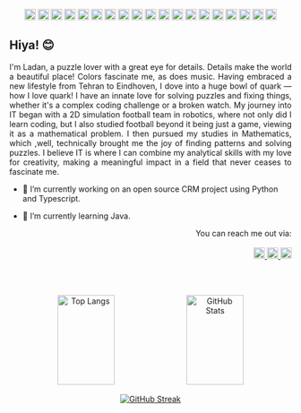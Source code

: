 <p align="center">
<img height="20" width="20" src="https://cdn.simpleicons.org/python/6C946F" />
<img height="20" width="20" src="https://cdn.simpleicons.org/cplusplus/4535C1" /> 
<img height="20" width="20" src="https://cdn.simpleicons.org/css3/478CCF" />
<img height="20" width="20" src="https://cdn.simpleicons.org/html5/EB5B00" />
<img height="20" width="20" src="https://cdn.simpleicons.org/figma/DC0083" />
<img height="20" width="20" src="https://cdn.simpleicons.org/react/36C2CE" />
<img height="20" width="20" src="https://cdn.simpleicons.org/redux/7469B6" />
<img height="20" width="20" src="https://cdn.simpleicons.org/nodedotjs/40A578" />
<img height="20" width="20" src="https://cdn.simpleicons.org/fastapi/006769" />
<img height="20" width="20" src="https://cdn.simpleicons.org/javascript/FDDE55" />
<img height="20" width="20" src="https://cdn.simpleicons.org/ubuntu/F97300" />
<img height="20" width="20" src="https://cdn.simpleicons.org/flask/982176" />
<img height="20" width="20" src="https://cdn.simpleicons.org/jira/4535C1" />
<img height="20" width="20" src="https://cdn.simpleicons.org/bootstrap/874CCC" />
<img height="20" width="20" src="https://cdn.simpleicons.org/c/F0EBE3" />
<img height="20" width="20" src="https://cdn.simpleicons.org/typescript/4793AF" />
  <img height="20" width="20" src="https://cdn.simpleicons.org/github/E2DFD0" />
  <img height="20" width="20" src="https://cdn.simpleicons.org/django/6C946F" />
  <img height="20" width="20" src="https://cdn.simpleicons.org/docker/478CCF" />
</p>



## Hiya! :blush:

<p align="justify">
I'm Ladan, a puzzle lover with a great eye for details. Details make the world a beautiful place! Colors fascinate me, as does music. Having embraced a new lifestyle from Tehran to Eindhoven, I dove into a huge bowl of quark — how I love quark! I have an innate love for solving puzzles and fixing things, whether it's a complex coding challenge or a broken watch. My journey into IT began with a 2D simulation football team in robotics, where not only did I learn coding, but I also studied football beyond it being just a game, viewing it as a mathematical problem. I then pursued my studies in Mathematics, which ,well, technically brought me the joy of finding patterns and solving puzzles. I believe IT is where I can combine my analytical skills with my love for creativity, making a meaningful impact in a field that never ceases to fascinate me.
</p>


- 🔭 I’m currently working on an open source CRM project using Python and Typescript.
- 🌱 I’m currently learning Java.

  <p align="right">
    You can reach me out via: 
  </br>
  </br>
    <a href="https://www.linkedin.com/in/ladanrabbi" target="_blank">
        <img height="20" width="20" src="https://cdn.simpleicons.org/linkedin/478CCF" alt="LinkedIn" />
    </a>
    <a href="https://discord.com/users/discombobulated_" target="_blank">
        <img height="20" width="20" src="https://cdn.simpleicons.org/discord/E2DFD0" alt="Discord" />
    </a>
    <a href="mailto:ladan.rb@gmail.com">
        <img height="20" width="20" src="https://cdn.simpleicons.org/gmail/FF0000" alt="Gmail" />
    </a>
    </p>
  </br>
  </br>

<div align="center">
  <img src="https://github-readme-stats.vercel.app/api/top-langs/?username=Laaad&layout=donut&theme=transparent&text_color=FFB4C2&border_color=DA7297&&border_radius=7&title_color=DA7297&icon_color=DA7297" alt="Top Langs" style="width: 45%; height:160px;"/>
  <img src="https://github-readme-stats.vercel.app/api?username=Laaad&show_icons=true&theme=transparent&text_color=FFB4C2&border_color=DA7297&border_radius=7&title_color=DA7297&icon_color=DA7297" alt="GitHub Stats" style="width: 45%; height:160px;"/>
</div>
<div align="center">

[![GitHub Streak](https://github-readme-streak-stats.herokuapp.com/?user=Laaad&layout=donut&theme=transparent&hide_border=true&ring_color=DA7297&text_color=FFB4C2&border_color=DA7297&title_color=DA7297&icon_color=DA7297)](https://git.io/streak-stats)
</div>

<!--
**Laaad/Laaad** is a ✨ _special_ ✨ repository because its `README.md` (this file) appears on your GitHub profile.

Here are some ideas to get you started:


[![Typing SVG](https://readme-typing-svg.herokuapp.com?font=Arsenal+SC&size=24&pause=50000&color=F78BA2&background=4C2D31&center=true&vCenter=true&random=false&width=447&height=30&lines=My+Github+Sats)](https://git.io/typing-svg)

- 🔭 I’m currently working on ...
- 🌱 I’m currently learning ...
- 👯 I’m looking to collaborate on ...
- 🤔 I’m looking for help with ...
- 💬 Ask me about ...
- 📫 How to reach me: ...
- 😄 Pronouns: ...
- ⚡ Fun fact: ...
-->
